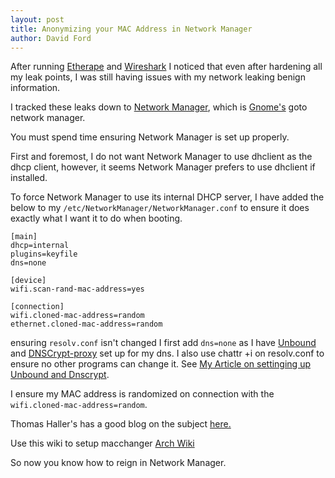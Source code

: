 ```yaml
---
layout: post
title: Anonymizing your MAC Address in Network Manager
author: David Ford
---
```


After running [Etherape](https://en.wikipedia.org/wiki/EtherApe) and [Wireshark](https://en.wikipedia.org/wiki/Wireshark) I noticed that even after hardening all my leak points, I was still having issues with my network leaking benign information.

I tracked these leaks down to [Network Manager](https://en.wikipedia.org/wiki/NetworkManager), which is [Gnome's](https://en.wikipedia.org/wiki/GNOME) goto network manager.

You must spend time ensuring Network Manager is set up properly.

First and foremost, I do not want Network Manager to use dhclient as the dhcp client, however, it seems Network Manager prefers to use dhclient if installed.

To force Network Manager to use its internal DHCP server, I have added the below to my `/etc/NetworkManager/NetworkManager.conf` to ensure it does exactly what I want it to do when booting.

```
[main]
dhcp=internal
plugins=keyfile
dns=none

[device]
wifi.scan-rand-mac-address=yes

[connection]
wifi.cloned-mac-address=random
ethernet.cloned-mac-address=random
```

ensuring `resolv.conf` isn't changed I first add `dns=none` as I have [Unbound](https://unbound.net/) and [DNSCrypt-proxy](https://www.dnscrypt.org/) set up for my dns.  I also use chattr +i on resolv.conf to ensure no other programs can change it. See [My Article on settinging up Unbound and Dnscrypt](http://djfordz.com/2017/02/05/DNSCrypt-proxy-getting-it-working-on-your-system.html).

I ensure my MAC address is randomized on connection with the `wifi.cloned-mac-address=random`.

Thomas Haller's has a good blog on the subject [here.](https://blogs.gnome.org/thaller/2016/08/26/mac-address-spoofing-in-networkmanager-1-4-0/)

Use this wiki to setup macchanger [Arch Wiki](https://wiki.archlinux.org/index.php/MAC_address_spoofing)

So now you know how to reign in Network Manager.
